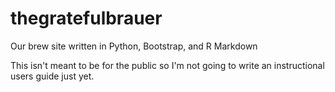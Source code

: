 # thegratefulbrauer
Our brew site written in Python, Bootstrap, and R Markdown

This isn't meant to be for the public so I'm not going to write an instructional users guide just yet. 
